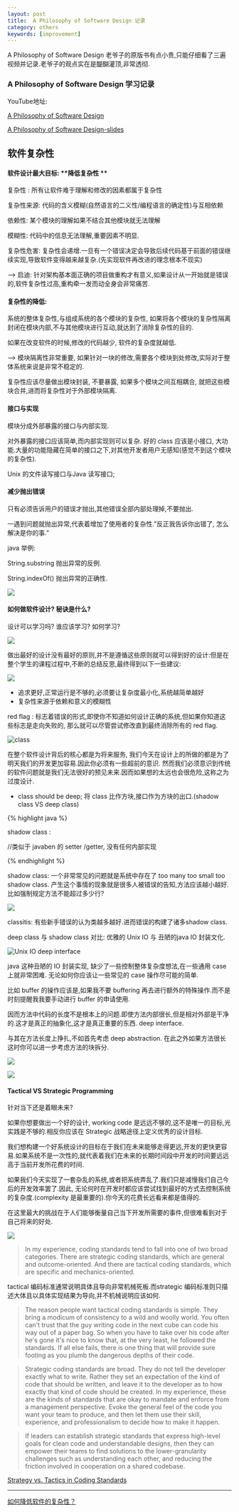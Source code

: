 ```yaml
---
layout: post
title:  A Philosophy of Software Design 记录
category: others
keywords: [improvement]
---
```



A Philosophy of Software Design 老爷子的原版书有点小贵,只能仔细看了三遍视频并记录.老爷子的观点实在是醍醐灌顶,非常透彻.

### A Philosophy of Software Design 学习记录

YouTube地址: 

[A Philosophy of Software Design](https://www.youtube.com/watch?v=bmSAYlu0NcY)


[A Philosophy of Software Design-slides](https://platformlab.stanford.edu/Seminar%20Talks/retreat-2017/John%20Ousterhout.pdf)


## 软件复杂性

#### 软件设计最大目标:  **降低复杂性 **

复杂性 :  所有让软件难于理解和修改的因素都属于复杂性  

复杂性来源:  代码的含义模糊(自然语言的二义性/编程语言的确定性)与互相依赖

依赖性: 某个模块的理解如果不结合其他模块就无法理解   

模糊性: 代码中的信息无法理解,重要因素不明显.  


复杂性危害: 复杂性会递增.一旦有一个错误决定会导致后续代码基于前面的错误继续实现,导致软件变得越来越复杂.(先实现软件再改进的理念根本不现实)

—> 启迪: 针对架构基本面正确的项目做重构才有意义,如果设计从一开始就是错误的,软件复杂性过高,重构牵一发而动全身会非常痛苦.  


#### 复杂性的降低: 

系统的整体复杂性,与组成系统的各个模块的复杂性, 如果将各个模块的复杂性隔离封闭在模块内部,不与其他模块进行互动,就达到了消除复杂性的目的.

如果在改变软件的时候,修改的代码越少, 软件的复杂度就越低.

—> 模块隔离性非常重要, 如果针对一块的修改,需要各个模块到处修改,实际对于整体系统来说是非常不稳定的.  

复杂性应该尽量做出模块封装, 不要暴露, 如果多个模块之间互相耦合, 就把这些模块合并,进而将复杂性对于外部模块隔离.   


#### 接口与实现 

模块分成外部暴露的接口与内部实现.

对外暴露的接口应该简单,而内部实现则可以复杂. 好的 class 应该是小接口, 大功能.大量的功能隐藏在简单的接口之下,对其他开发者用户无感知(感觉不到这个模块的复杂性).

Unix 的文件读写接口与Java 读写接口;  

#### 减少抛出错误

只有必须告诉用户的错误才抛出,其他错误全部内部处理掉,不要抛出.

一遇到问题就抛出异常,代表着增加了使用者的复杂性.”反正我告诉你出错了, 怎么解决是你的事.”

java 举例: 

String.substring 抛出异常的反例.

String.indexOf() 抛出异常的正确性.

![](http://javaclee.com/20180914041003.png)


#### 如何做软件设计? 秘诀是什么?   

设计可以学习吗? 
谁应该学习? 
如何学习? 


![](http://javaclee.com/20180914021404.png)




做出最好的设计没有最好的原则,并不是遵循这些原则就可以得到好的设计:但是在整个学生的课程过程中,不断的总结反思,最终得到以下一些建议: 

![](http://javaclee.com/20180914033210.png)

* 追求更好,正常运行是不够的,必须要让复杂度最小化,系统越简单越好           
* 复杂性来源于依赖和意义的模糊性            


red flag : 标志着错误的形式,即使你不知道如何设计正确的系统,但如果你知道这些标志是走向失败的, 那么就可以尽管尝试修改直到最终消除所有的 red flag.  


![class](http://javaclee.com/20180914021404.png)


在整个软件设计背后的核心都是为将来服务, 我们今天在设计上的所做的都是为了明天我们的开发更加容易.因此你必须有一些超前的意识. 然而我们必须意识到传统的软件问题就是我们无法很好的预见未来.因而如果想的太远也会很危险,这称之为过度设计.  


* class should be deep;   将 class 比作方块,接口作为方块的出口.(shadow class  VS deep class)  

{% highlight java %} 

 shadow class : 
 
 //类似于 javaben 的 setter /getter, 没有任何内部实现


{% endhighlight %}

shadow class:  一个非常常见的问题就是系统中存在了 too many too small too shadow class. 产生这个事情的现象就是很多人被错误的告知,方法应该越小越好.比如强制规定方法不能超过多少行?  

![](http://javaclee.com/20180914034759.png)
 
classitis: 有些新手错误的认为类越多越好.进而错误的构建了诸多shadow class.


deep class 与  shadow class 对比: 优雅的 Unix IO 与 丑陋的java IO 封装文化.

![Unix IO deep interface](http://javaclee.com/20180914040625.png)

java 这种丑陋的 IO 封装实现, 缺少了一些控制整体复杂度想法,在一些通用 case 上就非常困难. 无论如何你应该让一些常见的 case 操作尽可能的简单.  

比如 buffer 的操作应该是,如果我不要 buffering 再去进行额外的特殊操作.而不是时刻提醒我我要手动进行 buffer 的申请使用.

因而方法中代码的长度不是根本上的问题.即使方法内部很长,但是相对外部是干净的.这才是真正的抽象化,这才是真正重要的东西. deep interface. 

与其在方法长度上挣扎,不如首先考虑 deep abstraction. 在此之外如果方法很长这时你可以进一步考虑方法的块拆分.


![](http://javaclee.com/20180911013911.png)

![](http://javaclee.com/20180911013201.png)
 


#### Tactical VS Strategic Programming

针对当下还是着眼未来? 

如果你想要做出一个好的设计, working code 是远远不够的,这不是唯一的目标,光实践是不够的.相反你应该在 Strategic 战略途径上定义优秀的设计目标.

我们想构建一个好系统设计的目标在于我们在未来能够走得更远,开发的更快更容易.如果系统不是一次性的,就代表着我们在未来的长期时间段中开发的时间要远远高于当前开发所花费的时间. 

如果我们今天实现了一套杂乱的系统,或者把系统弄乱了.我们只是减慢我们自己今后的开发效率罢了.因此, 无论何时在开发时都应该尝试找到最好的方式去控制系统的复杂度.(complexity 是最重要的).你今天的花费长远看来都是值得的.

在这里最大的挑战在于人们能够衡量自己当下开发所需要的事件,但很难看到对于自己将来的好处.

![](http://javaclee.com/20180914041217.png)


> In my experience, coding standards tend to fall into one of two broad categories. There are strategic coding standards, which are general and outcome-oriented. And there are tactical coding standards, which are specific and mechanics-oriented.

 tactical 编码标准通常说明具体且导向非常机械死板.而strategic 编码标准则只描述大体且以具体实现结果为导向,并不机械说明应该如何.
 

> The reason people want tactical coding standards is simple. They bring a modicum of consistency to a wild and woolly world. You often can't trust that the guy writing code in the next cube can code his way out of a paper bag. So when you have to take over his code after he's gone it's nice to know that, at the very least, he followed the standards. If all else fails, there is one thing that will provide sure footing as you plumb the dangerous depths of their code.



> Strategic coding standards are broad. They do not tell the developer exactly what to write. Rather they set an expectation of the kind of code that should be written, and leave it to the developer as to how exactly that kind of code should be created. In my experience, these are the kinds of standards that are okay to mandate and enforce from a management perspective. Evoke the general feel of the code you want your team to produce, and then let them use their skill, experience, and professionalism to decide how to make it happen.


> If leaders can establish strategic standards that express high-level goals for clean code and understandable designs, then they can empower their teams to find solutions to the lower-granularity challenges such as understanding each other, and reducing the friction involved in cooperation on a shared codebase. 

[Strategy vs. Tactics in Coding Standards](http://www.whilenotdeadlearn.com/blog/2011/03/strategy-vs-tactics-in-coding-standards)



---

[如何降低软件的复杂性？](http://www.ruanyifeng.com/blog/2018/09/complexity.html)

